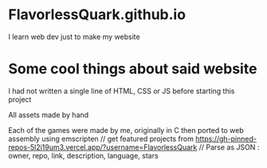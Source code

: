 # FlavorlessQuark.github.io

I learn web dev just to make my website

# Some cool things about said website

I had not written a single line of HTML, CSS or JS before starting this project

All assets made by hand

Each of the games were made by me, originally in C then ported to web assembly using emscripten
// get featured projects from https://gh-pinned-repos-5l2i19um3.vercel.app/?username=FlavorlessQuark
// Parse as JSON : owner, repo, link, description, language, stars